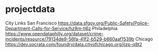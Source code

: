 # projectdata
City
Links
San Francisco
https://data.sfgov.org/Public-Safety/Police-Department-Calls-for-Service/hz9m-tj6z
Philadelphia
https://www.opendataphilly.org/dataset/crime-incidents/resource/79134de9-56fa-41f2-b529-b660aaf1539b
Chicago
https://dev.socrata.com/foundry/data.cityofchicago.org/ijzp-q8t2

